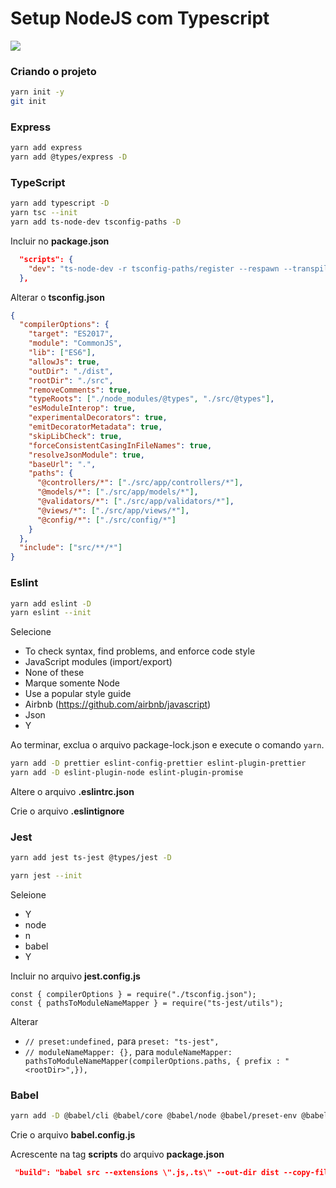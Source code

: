 # Setup NodeJS com Typescript

[![](http://img.youtube.com/vi/rCeGfFk-uCk/0.jpg)](http://www.youtube.com/watch?v=rCeGfFk-uCk "")

### Criando o projeto

```bash
yarn init -y
git init
```

### Express

```bash
yarn add express
yarn add @types/express -D
```

### TypeScript

```bash
yarn add typescript -D
yarn tsc --init
yarn add ts-node-dev tsconfig-paths -D
```

Incluir no **package.json**

```json
  "scripts": {
    "dev": "ts-node-dev -r tsconfig-paths/register --respawn --transpileOnly --ignore-watch node_modules --no-notify src/server.ts"
  },
```

Alterar o **tsconfig.json**

```json
{
  "compilerOptions": {
    "target": "ES2017",
    "module": "CommonJS",
    "lib": ["ES6"],
    "allowJs": true,
    "outDir": "./dist",
    "rootDir": "./src",
    "removeComments": true,
    "typeRoots": ["./node_modules/@types", "./src/@types"],
    "esModuleInterop": true,
    "experimentalDecorators": true,
    "emitDecoratorMetadata": true,
    "skipLibCheck": true,
    "forceConsistentCasingInFileNames": true,
    "resolveJsonModule": true,
    "baseUrl": ".",
    "paths": {
      "@controllers/*": ["./src/app/controllers/*"],
      "@models/*": ["./src/app/models/*"],
      "@validators/*": ["./src/app/validators/*"],
      "@views/*": ["./src/app/views/*"],
      "@config/*": ["./src/config/*"]
    }
  },
  "include": ["src/**/*"]
}
```

### Eslint

```bash
yarn add eslint -D
yarn eslint --init
```

Selecione

- To check syntax, find problems, and enforce code style
- JavaScript modules (import/export)
- None of these
- Marque somente Node
- Use a popular style guide
- Airbnb (https://github.com/airbnb/javascript)
- Json
- Y

Ao terminar, exclua o arquivo package-lock.json e execute o comando `yarn`.

```bash
yarn add -D prettier eslint-config-prettier eslint-plugin-prettier
yarn add -D eslint-plugin-node eslint-plugin-promise
```

Altere o arquivo **.eslintrc.json**

Crie o arquivo **.eslintignore**

### Jest

```bash
yarn add jest ts-jest @types/jest -D

yarn jest --init
```

Seleione

- Y
- node
- n
- babel
- Y

Incluir no arquivo **jest.config.js**

```nodejs
const { compilerOptions } = require("./tsconfig.json");
const { pathsToModuleNameMapper } = require("ts-jest/utils");
```

Alterar

- `// preset:undefined,` para `preset: "ts-jest",`
- `// moduleNameMapper: {},` para `moduleNameMapper: pathsToModuleNameMapper(compilerOptions.paths, { prefix : "<rootDir>",}),`

### Babel

```bash
yarn add -D @babel/cli @babel/core @babel/node @babel/preset-env @babel/preset-typescript babel-plugin-module-resolver
```

Crie o arquivo **babel.config.js**

Acrescente na tag **scripts** do arquivo **package.json**

```json
 "build": "babel src --extensions \".js,.ts\" --out-dir dist --copy-files --no-copy-ignored",
```
